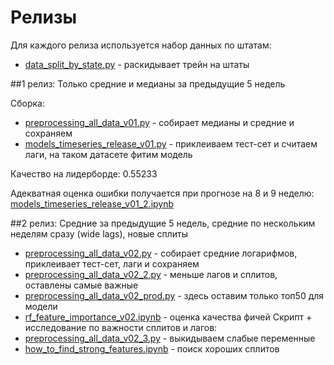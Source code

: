 # Релизы

Для каждого релиза используется набор данных по штатам:
* [data_split_by_state.py](../scripts/data_split_by_state.py) - раскидывает трейн на штаты

##1 релиз: Только средние и медианы за предыдущие 5 недель

Сборка: 
* [preprocessing_all_data_v01.py](release_v01/preprocessing_all_data_v01.py) - собирает медианы и средние и сохраняем
* [models_timeseries_release_v01.py](release_v01/models_timeseries_release_v01.py) - приклеиваем тест-сет и считаем лаги, на таком датасете фитим модель

Качество на лидерборде: 0.55233

Адекватная оценка ошибки получается при прогнозе на 8 и 9 неделю: 
[models_timeseries_release_v01_2.ipynb](../models/models_timeseries_release_v01_2.ipynb)

##2 релиз: Средние за предыдущие 5 недель, средние по нескольким неделям сразу (wide lags), новые сплиты

* [preprocessing_all_data_v02.py](release_v02/preprocessing_all_data_v02.py) - собирает средние логарифмов, приклеивает тест-сет, лаги и сохраняем
* [preprocessing_all_data_v02_2.py](release_v02/preprocessing_all_data_v02_2.py) - меньше лагов и сплитов, оставлены самые важные
* [preprocessing_all_data_v02_prod.py](release_v02/preprocessing_all_data_v02_prod.py) - здесь оставим только топ50 для модели
* [rf_feature_importance_v02.ipynb](release_v02/rf_feature_importance_v02.ipynb) - оценка качества фичей
Скрипт + исследование по важности сплитов и лагов:
* [preprocessing_all_data_v02_3.py](release_v02/preprocessing_all_data_v02_3.py) - выкидываем слабые переменные
* [how_to_find_strong_features.ipynb](release_v02/how_to_find_strong_features.ipynb) - поиск хороших сплитов
